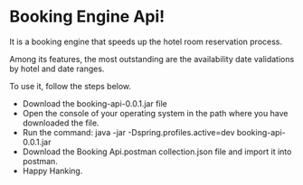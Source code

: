 # Booking Engine Api!

It is a booking engine that speeds up the hotel room reservation process.

Among its features, the most outstanding are the availability date validations by hotel and date ranges.

To use it, follow the steps below.

- Download the booking-api-0.0.1.jar file
- Open the console of your operating system in the path where you have downloaded the file.
- Run the command: java -jar -Dspring.profiles.active=dev  booking-api-0.0.1.jar
- Download the Booking Api.postman collection.json file and import it into postman.
- Happy Hanking. 
